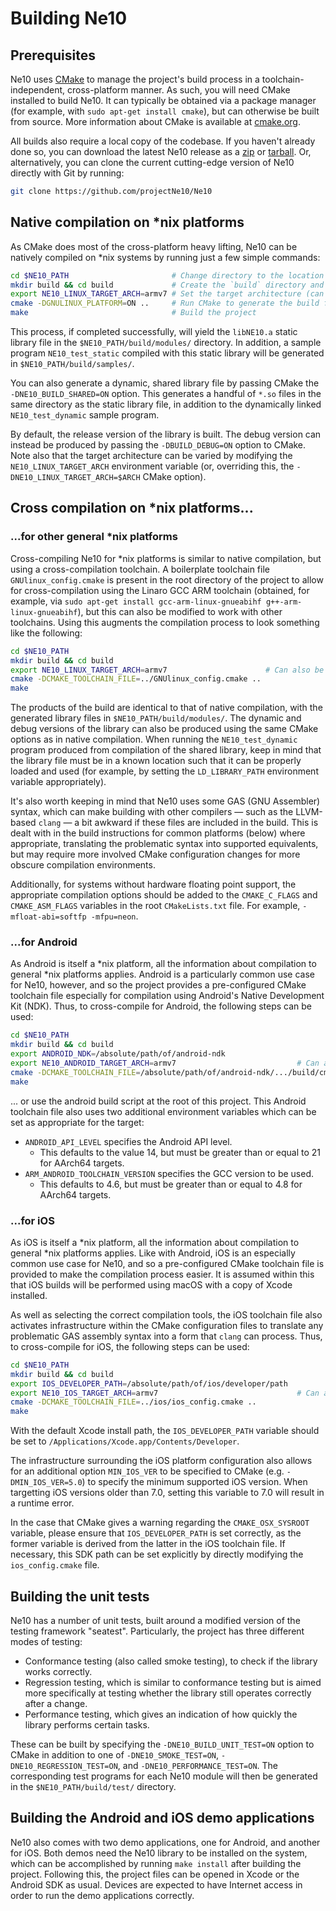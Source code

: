 # Building Ne10

## Prerequisites

Ne10 uses [CMake](https://cmake.org/) to manage the project's build process in a toolchain-independent, cross-platform manner. As such, you will need CMake installed to build Ne10. It can typically be obtained via a package manager (for example, with `sudo apt-get install cmake`), but can otherwise be built from source. More information about CMake is available at [cmake.org](https://cmake.org/).

All builds also require a local copy of the codebase. If you haven't already done so, you can download the latest Ne10 release as a [zip](https://github.com/projectNe10/Ne10/zipball/master) or [tarball](https://github.com/projectNe10/Ne10/tarball/master). Or, alternatively, you can clone the current cutting-edge version of Ne10 directly with Git by running:

```bash
git clone https://github.com/projectNe10/Ne10
```

## Native compilation on \*nix platforms

As CMake does most of the cross-platform heavy lifting, Ne10 can be natively compiled on \*nix systems by running just a few simple commands:

```bash
cd $NE10_PATH                       # Change directory to the location of the Ne10 source
mkdir build && cd build             # Create the `build` directory and navigate into it
export NE10_LINUX_TARGET_ARCH=armv7 # Set the target architecture (can also be "aarch64")
cmake -DGNULINUX_PLATFORM=ON ..     # Run CMake to generate the build files
make                                # Build the project
```

This process, if completed successfully, will yield the `libNE10.a` static library file in the `$NE10_PATH/build/modules/` directory. In addition, a sample program `NE10_test_static` compiled with this static library will be generated in `$NE10_PATH/build/samples/`.

You can also generate a dynamic, shared library file by passing CMake the `-DNE10_BUILD_SHARED=ON` option. This generates a handful of `*.so` files in the same directory as the static library file, in addition to the dynamically linked `NE10_test_dynamic` sample program.

By default, the release version of the library is built. The debug version can instead be produced by passing the `-DBUILD_DEBUG=ON` option to CMake. Note also that the target architecture can be varied by modifying the `NE10_LINUX_TARGET_ARCH` environment variable (or, overriding this, the `-DNE10_LINUX_TARGET_ARCH=$ARCH` CMake option).

## Cross compilation on \*nix platforms...

### ...for other general \*nix platforms

Cross-compiling Ne10 for \*nix platforms is similar to native compilation, but using a cross-compilation toolchain. A boilerplate toolchain file `GNUlinux_config.cmake` is present in the root directory of the project to allow for cross-compilation using the Linaro GCC ARM toolchain (obtained, for example, via `sudo apt-get install gcc-arm-linux-gnueabihf g++-arm-linux-gnueabihf`), but this can also be modified to work with other toolchains. Using this augments the compilation process to look something like the following:

```bash
cd $NE10_PATH
mkdir build && cd build
export NE10_LINUX_TARGET_ARCH=armv7                      # Can also be "aarch64"
cmake -DCMAKE_TOOLCHAIN_FILE=../GNUlinux_config.cmake ..
make
```

The products of the build are identical to that of native compilation, with the generated library files in `$NE10_PATH/build/modules/`. The dynamic and debug versions of the library can also be produced using the same CMake options as in native compilation. When running the `NE10_test_dynamic` program produced from compilation of the shared library, keep in mind that the library file must be in a known location such that it can be properly loaded and used (for example, by setting the `LD_LIBRARY_PATH` environment variable appropriately).

It's also worth keeping in mind that Ne10 uses some GAS (GNU Assembler) syntax, which can make building with other compilers — such as the LLVM-based `clang` — a bit awkward if these files are included in the build. This is dealt with in the build instructions for common platforms (below) where appropriate, translating the problematic syntax into supported equivalents, but may require more involved CMake configuration changes for more obscure compilation environments.

Additionally, for systems without hardware floating point support, the appropriate compilation options should be added to the `CMAKE_C_FLAGS` and `CMAKE_ASM_FLAGS` variables in the root `CMakeLists.txt` file. For example, `-mfloat-abi=softfp -mfpu=neon`.

### ...for Android

As Android is itself a \*nix platform, all the information about compilation to general \*nix platforms applies. Android is a particularly common use case for Ne10, however, and so the project provides a pre-configured CMake toolchain file especially for compilation using Android's Native Development Kit (NDK). Thus, to cross-compile for Android, the following steps can be used:

```bash
cd $NE10_PATH
mkdir build && cd build
export ANDROID_NDK=/absolute/path/of/android-ndk
export NE10_ANDROID_TARGET_ARCH=armv7                           # Can also be "aarch64"
cmake -DCMAKE_TOOLCHAIN_FILE=/absolute/path/of/android-ndk/.../build/cmake/android.toolchain.cmake ..
make
```

... or use the android build script at the root of this project.
This Android toolchain file also uses two additional environment variables which can be set as appropriate for the target:

- `ANDROID_API_LEVEL` specifies the Android API level.
    - This defaults to the value 14, but must be greater than or equal to 21 for AArch64 targets.
- `ARM_ANDROID_TOOLCHAIN_VERSION` specifies the GCC version to be used.
    - This defaults to 4.6, but must be greater than or equal to 4.8 for AArch64 targets.


### ...for iOS

As iOS is itself a \*nix platform, all the information about compilation to general \*nix platforms applies. Like with Android, iOS is an especially common use case for Ne10, and so a pre-configured CMake toolchain file is provided to make the compilation process easier. It is assumed within this that iOS builds will be performed using macOS with a copy of Xcode installed.

As well as selecting the correct compilation tools, the iOS toolchain file also activates infrastructure within the CMake configuration files to translate any problematic GAS assembly syntax into a form that `clang` can process. Thus, to cross-compile for iOS, the following steps can be used:

```bash
cd $NE10_PATH
mkdir build && cd build
export IOS_DEVELOPER_PATH=/absolute/path/of/ios/developer/path
export NE10_IOS_TARGET_ARCH=armv7                               # Can also be "aarch64"
cmake -DCMAKE_TOOLCHAIN_FILE=../ios/ios_config.cmake ..
make
```

With the default Xcode install path, the `IOS_DEVELOPER_PATH` variable should be set to `/Applications/Xcode.app/Contents/Developer`.

The infrastructure surrounding the iOS platform configuration also allows for an additional option `MIN_IOS_VER` to be specified to CMake (e.g. `-DMIN_IOS_VER=5.0`) to specify the minimum supported iOS version. When targetting iOS versions older than 7.0, setting this variable to 7.0 will result in a runtime error.

In the case that CMake gives a warning regarding the `CMAKE_OSX_SYSROOT` variable, please ensure that `IOS_DEVELOPER_PATH` is set correctly, as the former variable is derived from the latter in the iOS toolchain file. If necessary, this SDK path can be set explicitly by directly modifying the `ios_config.cmake` file.

## Building the unit tests

Ne10 has a number of unit tests, built around a modified version of the testing framework "seatest". Particularly, the project has three different modes of testing:

- Conformance testing (also called smoke testing), to check if the library works correctly.
- Regression testing, which is similar to conformance testing but is aimed more specifically at testing whether the library still operates correctly after a change.
- Performance testing, which gives an indication of how quickly the library performs certain tasks.

These can be built by specifying the `-DNE10_BUILD_UNIT_TEST=ON` option to CMake in addition to one of `-DNE10_SMOKE_TEST=ON`, `-DNE10_REGRESSION_TEST=ON`, and `-DNE10_PERFORMANCE_TEST=ON`. The corresponding test programs for each Ne10 module will then be generated in the `$NE10_PATH/build/test/` directory.


## Building the Android and iOS demo applications

Ne10 also comes with two demo applications, one for Android, and another for iOS. Both demos need the Ne10 library to be installed on the system, which can be accomplished by running `make install` after building the project. Following this, the project files can be opened in Xcode or the Android SDK as usual. Devices are expected to have Internet access in order to run the demo applications correctly.
